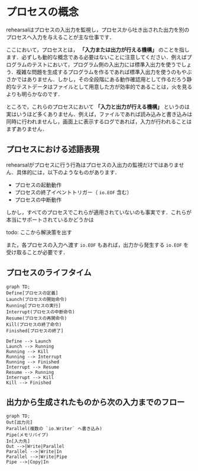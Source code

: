 # プロセスの概念
rehearsalはプロセスの入出力を監視し，プロセスから吐き出された出力を別のプロセスへ入力を与えることが主な仕事です．

ここにおいて，プロセスとは， **「入力または出力が行える機構」** のことを指します．必ずしも動的な概念である必要はないことに注意してください．例えばプログラムのテストにおいて，プログラム側の入出力には標準入出力を使うでしょう．複雑な問題を生成するプログラムを作るであれば標準入出力を使うのもやぶさかではありません．しかし，その全段階にある動作確認用として作るだろう静的なテストデータはファイルとして用意した方が効率的であることは，火を見るよりも明らかなのです．

ところで，これらのプロセスにおいて **「入力と出力が行える機構」** というのは実はいうほど多くありません．例えば，ファイルであれば読み込みと書き込みは同時に行われませんし，画面上に表示するログであれば，入力が行われることはまずありません．

## プロセスにおける述語表現
rehearsalがプロセスに行う行為はプロセスの入出力の監視だけではありません．具体的には，以下のようなものがあります．

- プロセスの起動動作
- プロセスの終了イベントトリガー（ `io.EOF` 含む）
- プロセスの中断動作

しかし，すべてのプロセスでこれらが適用されていないのも事実です．これらが本当にサポートされているかどうかは

todo: ここから解決策を出す

また，各プロセスの入力へ渡す `io.EOF` もあれば，出力から発生する `io.EOF` を受け取ることが必要です．

## プロセスのライフタイム
```mermaid
graph TD;
Define[プロセスの定義]
Launch(プロセスの開始命令)
Running[プロセスの実行]
Interrupt(プロセスの中断命令)
Resume(プロセスの再開命令)
Kill(プロセスの終了命令)
Finished[プロセスの終了]

Define --> Launch
Launch --> Running
Running --> Kill
Running --> Interrupt
Running --> Finished
Interrupt --> Resume
Resume --> Running
Interrupt --> Kill
Kill --> Finished
```

## 出力から生成されたものから次の入力までのフロー
```mermaid
graph TD;
Out[出力元]
Parallel(複数の `io.Writer` へ書き込み)
Pipe(メモリパイプ)
In[入力先]
Out -->|Write|Parallel
Parallel -->|Write|In
Parallel -->|Write|Pipe
Pipe -->|Copy|In
```
